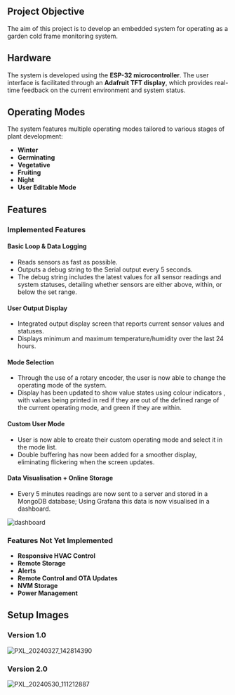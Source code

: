 ## Project Objective

The aim of this project is to develop an embedded system for operating as a garden cold frame monitoring system.

## Hardware

The system is developed using the **ESP-32 microcontroller**. The user interface is facilitated through an **Adafruit TFT display**, which provides real-time feedback on the current environment and system status.

## Operating Modes

The system features multiple operating modes tailored to various stages of plant development:

-   **Winter**
-   **Germinating**
-   **Vegetative**
-   **Fruiting**
-   **Night**
-   **User Editable Mode**

## Features

### Implemented Features

#### Basic Loop & Data Logging

-   Reads sensors as fast as possible.
-   Outputs a debug string to the Serial output every 5 seconds.
-   The debug string includes the latest values for all sensor readings and system statuses, detailing whether sensors are either above, within, or below the set range.

#### User Output Display

-   Integrated output display screen that reports current sensor values and statuses.
-   Displays minimum and maximum temperature/humidity over the last 24 hours.

#### Mode Selection

-   Through the use of a rotary encoder, the user is now able to change the operating mode of the system.
-   Display has been updated to show value states using colour indicators , with values being printed in red if they are out of the defined range of the current operating mode, and green if they are within.

#### Custom User Mode

-   User is now able to create their custom operating mode and select it in the mode list.
-   Double buffering has now been added for a smoother display, eliminating flickering when the screen updates.

#### Data Visualisation + Online Storage

-   Every 5 minutes readings are now sent to a server and stored in a MongoDB database; Using Grafana this data is now visualised in a dashboard.

![dashboard](https://github.com/LJMU-SE/cold-frame-project/raw/production/img/ColdFrame-dash.jpg)

### Features Not Yet Implemented

-   **Responsive HVAC Control**
-   **Remote Storage**
-   **Alerts**
-   **Remote Control and OTA Updates**
-   **NVM Storage**
-   **Power Management**

## Setup Images

### Version 1.0

![PXL_20240327_142814390](https://github.com/LJMU-SE/cold-frame-project/raw/production/img/ColdFrame-v1.jpg)

### Version 2.0

![PXL_20240530_111212887](https://github.com/LJMU-SE/cold-frame-project/raw/production/img/ColdFrame-v2.jpg)
